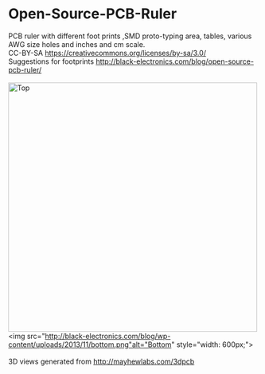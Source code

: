 Open-Source-PCB-Ruler
=====================

PCB ruler with different foot prints ,SMD proto-typing area, tables, various AWG size holes and inches and cm scale.
<br>
CC-BY-SA https://creativecommons.org/licenses/by-sa/3.0/
<br>
Suggestions for footprints
<http://black-electronics.com/blog/open-source-pcb-ruler/>
<br>
<br>
<img src="http://black-electronics.com/blog/wp-content/uploads/2013/11/index.png" alt="Top" style="width: 500px;"/>
<img src="http://black-electronics.com/blog/wp-content/uploads/2013/11/bottom.png"alt="Bottom" style="width: 600px;">
<br><br>
3D views generated from <http://mayhewlabs.com/3dpcb>
